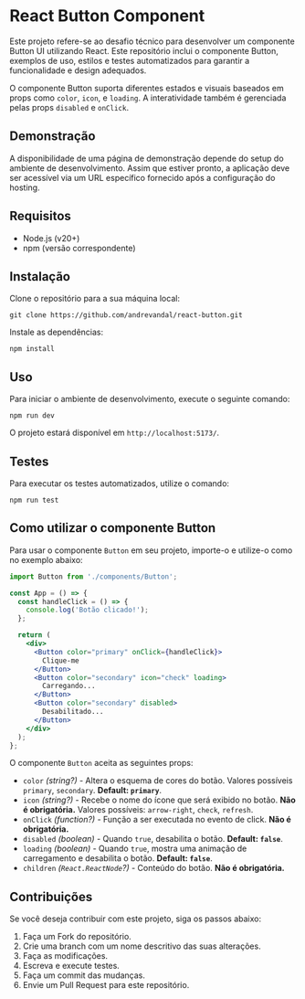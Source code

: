 # React Button Component

Este projeto refere-se ao desafio técnico para desenvolver um componente Button UI utilizando React. Este repositório inclui o componente Button, exemplos de uso, estilos e testes automatizados para garantir a funcionalidade e design adequados.

O componente Button suporta diferentes estados e visuais baseados em props como `color`, `icon`, e `loading`. A interatividade também é gerenciada pelas props `disabled` e `onClick`.

## Demonstração

A disponibilidade de uma página de demonstração depende do setup do ambiente de desenvolvimento. Assim que estiver pronto, a aplicação deve ser acessível via um URL específico fornecido após a configuração do hosting.

## Requisitos

- Node.js (v20+)
- npm (versão correspondente)

## Instalação

Clone o repositório para a sua máquina local:

```
git clone https://github.com/andrevandal/react-button.git
```

Instale as dependências:

```
npm install
```

## Uso

Para iniciar o ambiente de desenvolvimento, execute o seguinte comando:

```
npm run dev
```

O projeto estará disponível em `http://localhost:5173/`.

## Testes

Para executar os testes automatizados, utilize o comando:

```
npm run test
```

## Como utilizar o componente Button

Para usar o componente `Button` em seu projeto, importe-o e utilize-o como no exemplo abaixo:

```jsx
import Button from './components/Button';

const App = () => {
  const handleClick = () => {
    console.log('Botão clicado!');
  };

  return (
    <div>
      <Button color="primary" onClick={handleClick}>
        Clique-me
      </Button>
      <Button color="secondary" icon="check" loading>
        Carregando...
      </Button>
      <Button color="secondary" disabled>
        Desabilitado...
      </Button>
    </div>
  );
};
```

O componente `Button` aceita as seguintes props:

- `color` *(string?)* - Altera o esquema de cores do botão. Valores possíveis `primary`, `secondary`. **Default: `primary`**.
- `icon` *(string?)* - Recebe o nome do ícone que será exibido no botão. **Não é obrigatória.** Valores possíveis: `arrow-right`, `check`, `refresh`.
- `onClick` *(function?)* - Função a ser executada no evento de click. **Não é obrigatória.**
- `disabled` *(boolean)* - Quando `true`, desabilita o botão. **Default: `false`**.
- `loading` *(boolean)* - Quando `true`, mostra uma animação de carregamento e desabilita o botão. **Default: `false`**.
- `children` *(`React.ReactNode`?)* - Conteúdo do botão. **Não é obrigatória.**

## Contribuições

Se você deseja contribuir com este projeto, siga os passos abaixo:

1. Faça um Fork do repositório.
2. Crie uma branch com um nome descritivo das suas alterações.
3. Faça as modificações.
4. Escreva e execute testes.
5. Faça um commit das mudanças.
6. Envie um Pull Request para este repositório.

